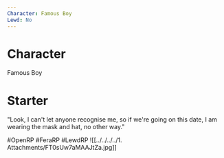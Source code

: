 ```yaml
---
Character: Famous Boy
Lewd: No
---
```

# Character
Famous Boy

# Starter
"Look, I can't let anyone recognise me, so if we're going on this date, I am wearing the mask and hat, no other way." 

#OpenRP #FeraRP #LewdRP 
![[../../../../1. Attachments/FT0sUw7aMAAJtZa.jpg]]